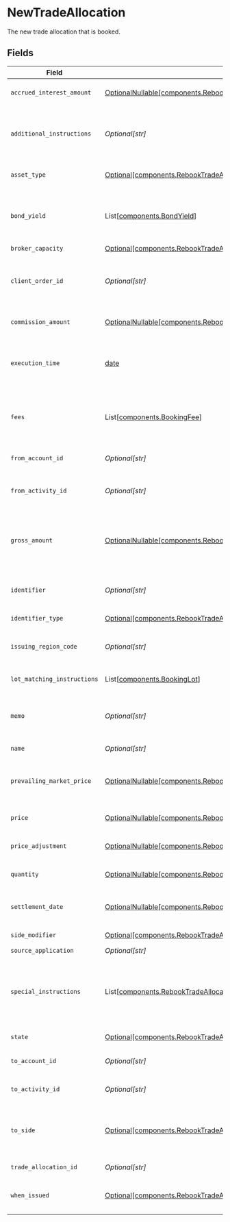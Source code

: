 # NewTradeAllocation

The new trade allocation that is booked.


## Fields

| Field                                                                                                                                                                                                             | Type                                                                                                                                                                                                              | Required                                                                                                                                                                                                          | Description                                                                                                                                                                                                       | Example                                                                                                                                                                                                           |
| ----------------------------------------------------------------------------------------------------------------------------------------------------------------------------------------------------------------- | ----------------------------------------------------------------------------------------------------------------------------------------------------------------------------------------------------------------- | ----------------------------------------------------------------------------------------------------------------------------------------------------------------------------------------------------------------- | ----------------------------------------------------------------------------------------------------------------------------------------------------------------------------------------------------------------- | ----------------------------------------------------------------------------------------------------------------------------------------------------------------------------------------------------------------- |
| `accrued_interest_amount`                                                                                                                                                                                         | [OptionalNullable[components.RebookTradeAllocationResponseAccruedInterestAmount]](../../models/components/rebooktradeallocationresponseaccruedinterestamount.md)                                                  | :heavy_minus_sign:                                                                                                                                                                                                | The amount of interest that has been accrued in the issuing currency for a single instrument.                                                                                                                     | {<br/>"value": "5.00"<br/>}                                                                                                                                                                                       |
| `additional_instructions`                                                                                                                                                                                         | *Optional[str]*                                                                                                                                                                                                   | :heavy_minus_sign:                                                                                                                                                                                                | Free form instructions that can be used to provide additional instructions (that are not captured by existing special instructions) and will be put on the trade confirm.                                         | ACATS instruction                                                                                                                                                                                                 |
| `asset_type`                                                                                                                                                                                                      | [Optional[components.RebookTradeAllocationResponseAssetType]](../../models/components/rebooktradeallocationresponseassettype.md)                                                                                  | :heavy_minus_sign:                                                                                                                                                                                                | Type of the asset being traded. Required for SYMBOL and CUSIP.                                                                                                                                                    | EQUITY                                                                                                                                                                                                            |
| `bond_yield`                                                                                                                                                                                                      | List[[components.BondYield](../../models/components/bondyield.md)]                                                                                                                                                | :heavy_minus_sign:                                                                                                                                                                                                | The yield associated with an individual fill of a fixed income trade. Required for FIXED_INCOME trades. Not allowed for trades of other instrument types.                                                         |                                                                                                                                                                                                                   |
| `broker_capacity`                                                                                                                                                                                                 | [Optional[components.RebookTradeAllocationResponseBrokerCapacity]](../../models/components/rebooktradeallocationresponsebrokercapacity.md)                                                                        | :heavy_minus_sign:                                                                                                                                                                                                | Broker capacity for the trade.                                                                                                                                                                                    | AGENCY                                                                                                                                                                                                            |
| `client_order_id`                                                                                                                                                                                                 | *Optional[str]*                                                                                                                                                                                                   | :heavy_minus_sign:                                                                                                                                                                                                | The unique identifier that is associated with an order. This is useful for associating the trade allocation with the original trade. This will be assigned a unique UUID if not provided.                         | 00be5285-0623-4560-8c58-f05af2c56ba0                                                                                                                                                                              |
| `commission_amount`                                                                                                                                                                                               | [OptionalNullable[components.RebookTradeAllocationResponseCommissionAmount]](../../models/components/rebooktradeallocationresponsecommissionamount.md)                                                            | :heavy_minus_sign:                                                                                                                                                                                                | Commission amount of the trade allocation that will only be applied to the to_account_id.                                                                                                                         | {<br/>"value": "5.00"<br/>}                                                                                                                                                                                       |
| `execution_time`                                                                                                                                                                                                  | [date](https://docs.python.org/3/library/datetime.html#date-objects)                                                                                                                                              | :heavy_minus_sign:                                                                                                                                                                                                | Timestamp of when the trade allocation took place. If settlement_date is not provided, this field will be converted into Eastern Time and used to calculate settlement_date.                                      | 2024-07-17 12:00:00 +0000 UTC                                                                                                                                                                                     |
| `fees`                                                                                                                                                                                                            | List[[components.BookingFee](../../models/components/bookingfee.md)]                                                                                                                                              | :heavy_minus_sign:                                                                                                                                                                                                | Client calculated fees that will only be applied to the to_account_id. Regulatory fees will be calculated automatically if they are not explicitly overwritten or suppressed.                                     |                                                                                                                                                                                                                   |
| `from_account_id`                                                                                                                                                                                                 | *Optional[str]*                                                                                                                                                                                                   | :heavy_minus_sign:                                                                                                                                                                                                | The ULID formatted account_id that the positions will be moved from.                                                                                                                                              | 01HASWB2DTMRT3DAM45P56J2H3                                                                                                                                                                                        |
| `from_activity_id`                                                                                                                                                                                                | *Optional[str]*                                                                                                                                                                                                   | :heavy_minus_sign:                                                                                                                                                                                                | The current activity_id of the trade allocation that positions will be moved from in the Ledger.                                                                                                                  | 0Y06JAP3A2I                                                                                                                                                                                                       |
| `gross_amount`                                                                                                                                                                                                    | [OptionalNullable[components.RebookTradeAllocationResponseGrossAmount]](../../models/components/rebooktradeallocationresponsegrossamount.md)                                                                      | :heavy_minus_sign:                                                                                                                                                                                                | Gross amount is calculated by the Booking service by multiplying price and quantity and fixing it to 2 fractional precision. Optionally specifiable. If present, will override the gross_amount calculated above. | {<br/>"value": "5.25"<br/>}                                                                                                                                                                                       |
| `identifier`                                                                                                                                                                                                      | *Optional[str]*                                                                                                                                                                                                   | :heavy_minus_sign:                                                                                                                                                                                                | Identifier (of the type specified in `identifier_type`). Responses will supply the originally requested identifier.                                                                                               | AAPL                                                                                                                                                                                                              |
| `identifier_type`                                                                                                                                                                                                 | [Optional[components.RebookTradeAllocationResponseIdentifierType]](../../models/components/rebooktradeallocationresponseidentifiertype.md)                                                                        | :heavy_minus_sign:                                                                                                                                                                                                | Identifier type for the asset being traded.                                                                                                                                                                       | SYMBOL                                                                                                                                                                                                            |
| `issuing_region_code`                                                                                                                                                                                             | *Optional[str]*                                                                                                                                                                                                   | :heavy_minus_sign:                                                                                                                                                                                                | Unicode CLDR region code. Issuing Region Code is required for some `identifier_type`s, especially CUSIP.                                                                                                          | US                                                                                                                                                                                                                |
| `lot_matching_instructions`                                                                                                                                                                                       | List[[components.BookingLot](../../models/components/bookinglot.md)]                                                                                                                                              | :heavy_minus_sign:                                                                                                                                                                                                | One or many lot matching instructions for the trade allocation.                                                                                                                                                   |                                                                                                                                                                                                                   |
| `memo`                                                                                                                                                                                                            | *Optional[str]*                                                                                                                                                                                                   | :heavy_minus_sign:                                                                                                                                                                                                | Caller provided but can be used for booking-service to note original trade details when booking into the error account or using the error asset.                                                                  | Allocation failed due to insufficient funds                                                                                                                                                                       |
| `name`                                                                                                                                                                                                            | *Optional[str]*                                                                                                                                                                                                   | :heavy_minus_sign:                                                                                                                                                                                                | The resource name of the trade allocation.                                                                                                                                                                        | accounts/02HASWB2DTMRT3DAM45P56J2T2/tradeAllocations/01J0XX2KDN3M9QKFKRE2HYSCQM                                                                                                                                   |
| `prevailing_market_price`                                                                                                                                                                                         | [OptionalNullable[components.RebookTradeAllocationResponsePrevailingMarketPrice]](../../models/components/rebooktradeallocationresponseprevailingmarketprice.md)                                                  | :heavy_minus_sign:                                                                                                                                                                                                | The price for the instrument that is prevailing in the market. Required for FIXED_INCOME trade allocations when the broker_capacity is PRINCIPAL.                                                                 | {<br/>"value": "100.00"<br/>}                                                                                                                                                                                     |
| `price`                                                                                                                                                                                                           | [OptionalNullable[components.RebookTradeAllocationResponsePrice]](../../models/components/rebooktradeallocationresponseprice.md)                                                                                  | :heavy_minus_sign:                                                                                                                                                                                                | Price with requirement of 8 or less integral number and 8 or less fractional precision.                                                                                                                           | {<br/>"value": "56.15"<br/>}                                                                                                                                                                                      |
| `price_adjustment`                                                                                                                                                                                                | [OptionalNullable[components.RebookTradeAllocationResponsePriceAdjustment]](../../models/components/rebooktradeallocationresponsepriceadjustment.md)                                                              | :heavy_minus_sign:                                                                                                                                                                                                | Price adjustment that will be applied to the net price of the security.                                                                                                                                           |                                                                                                                                                                                                                   |
| `quantity`                                                                                                                                                                                                        | [OptionalNullable[components.RebookTradeAllocationResponseQuantity]](../../models/components/rebooktradeallocationresponsequantity.md)                                                                            | :heavy_minus_sign:                                                                                                                                                                                                | Quantity with requirement of 12 or less integral number and 5 or less fractional precision.                                                                                                                       | {<br/>"value": "1000"<br/>}                                                                                                                                                                                       |
| `settlement_date`                                                                                                                                                                                                 | [OptionalNullable[components.RebookTradeAllocationResponseSettlementDate]](../../models/components/rebooktradeallocationresponsesettlementdate.md)                                                                | :heavy_minus_sign:                                                                                                                                                                                                | Defaults to T+1 for equities if this is not provided. Calculated using the execution_time field in Eastern Time.                                                                                                  | 2024-07-17 12:00:00 +0000 UTC                                                                                                                                                                                     |
| `side_modifier`                                                                                                                                                                                                   | [Optional[components.RebookTradeAllocationResponseSideModifier]](../../models/components/rebooktradeallocationresponsesidemodifier.md)                                                                            | :heavy_minus_sign:                                                                                                                                                                                                | Side modifier for the trade allocation.                                                                                                                                                                           | SHORT                                                                                                                                                                                                             |
| `source_application`                                                                                                                                                                                              | *Optional[str]*                                                                                                                                                                                                   | :heavy_minus_sign:                                                                                                                                                                                                | The source of the submission.                                                                                                                                                                                     | Trading-App                                                                                                                                                                                                       |
| `special_instructions`                                                                                                                                                                                            | List[[components.RebookTradeAllocationResponseSpecialInstructions](../../models/components/rebooktradeallocationresponsespecialinstructions.md)]                                                                  | :heavy_minus_sign:                                                                                                                                                                                                | An enumerated list of values used to indicate certain attributes about a trade allocation (E.g. BROKER_LIQUIDATION) and/or trigger downstream processing rules (e.g. SUPPRESS_TRACE_REPORTING)                    | [<br/>"SUPPRESS_SEC_FEE",<br/>"WITH_DIVIDEND"<br/>]                                                                                                                                                               |
| `state`                                                                                                                                                                                                           | [Optional[components.RebookTradeAllocationResponseState]](../../models/components/rebooktradeallocationresponsestate.md)                                                                                          | :heavy_minus_sign:                                                                                                                                                                                                | The state that the trade allocation is in.                                                                                                                                                                        | BOOKED                                                                                                                                                                                                            |
| `to_account_id`                                                                                                                                                                                                   | *Optional[str]*                                                                                                                                                                                                   | :heavy_minus_sign:                                                                                                                                                                                                | The ULID formatted account_id that the positions will be moved to.                                                                                                                                                | 02HASWB2DTMRT3DAM45P56J2T2                                                                                                                                                                                        |
| `to_activity_id`                                                                                                                                                                                                  | *Optional[str]*                                                                                                                                                                                                   | :heavy_minus_sign:                                                                                                                                                                                                | The current activity_id of the trade allocation that positions will be moved to in the Ledger.                                                                                                                    | 0H06HAP3A3Y                                                                                                                                                                                                       |
| `to_side`                                                                                                                                                                                                         | [Optional[components.RebookTradeAllocationResponseToSide]](../../models/components/rebooktradeallocationresponsetoside.md)                                                                                        | :heavy_minus_sign:                                                                                                                                                                                                | Denotes the side of the position going into the to_account_id. A to_side of SELL indicates the position will be allocated with a BUY out of the from_account, and a SELL into the to_account.                     | BUY                                                                                                                                                                                                               |
| `trade_allocation_id`                                                                                                                                                                                             | *Optional[str]*                                                                                                                                                                                                   | :heavy_minus_sign:                                                                                                                                                                                                | A ULID to uniquely identify the trade allocation globally.                                                                                                                                                        | 01J0XX2KDN3M9QKFKRE2HYSCQM                                                                                                                                                                                        |
| `when_issued`                                                                                                                                                                                                     | [Optional[components.RebookTradeAllocationResponseWhenIssued]](../../models/components/rebooktradeallocationresponsewhenissued.md)                                                                                | :heavy_minus_sign:                                                                                                                                                                                                | Denotes that this trade allocation was either when_issued or when_distributed.                                                                                                                                    | WHEN_ISSUED                                                                                                                                                                                                       |